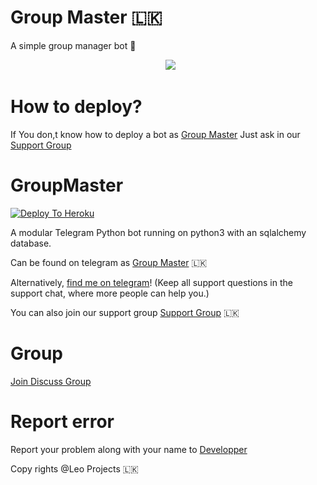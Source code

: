 # Group Master 🇱🇰


A simple group manager bot 🙂

<p align="center">
  <img src="https://telegra.ph/file/2da5690d733800517ac06.jpg"></p>

# How to deploy?
If You don,t know how to deploy a bot as [Group Master](https://t.me/groupmasternaviya_bot) Just ask in our [Support Group](https://t.me/leosupportx)


# GroupMaster

[![Deploy To Heroku](https://www.herokucdn.com/deploy/button.svg)](https://dashboard.heroku.com/new?template=https%3A%2F%2Fgithub.com%2FNaviya2%2FGroupMaster3)

A modular Telegram Python bot running on python3 with an sqlalchemy database.

Can be found on telegram as [Group Master](https://t.me/groupmasternaviya_bot) 🇱🇰

Alternatively, [find me on telegram](https://t.me/naviya2)! (Keep all support questions in the support chat, where more people can help you.)

You can also join our support group [Support Group](https://t.me/leosupportx) 🇱🇰

# Group
[Join Discuss Group](https://t.me/leosupportx)

# Report error
Report your problem along with your name to [Developper](https://t.me/naviya2)


Copy rights @Leo Projects 🇱🇰
